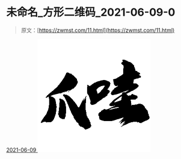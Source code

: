 <!--yml
category: 未分类
date: 0001-01-01 00:00:00
-->

# 未命名_方形二维码_2021-06-09-0

> 原文：[https://zwmst.com/11.html](https://zwmst.com/11.html)

   [ <time datetime="2021-06-09T09:52:21+08:00"> 2021-06-09 </time> ](https://zwmst.com/%e6%9c%aa%e5%91%bd%e5%90%8d_%e6%96%b9%e5%bd%a2%e4%ba%8c%e7%bb%b4%e7%a0%81_2021-06-09-0)  [![](img/0a5fcb3590bad456784405fa88b787ac.png)](https://zwmst.com/wp-content/uploads/2021/06/1623203541-215831f56857e92.png)